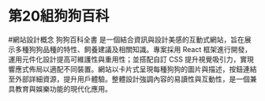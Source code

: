 # 第20組狗狗百科
#網站設計概念
狗狗百科全書 是一個結合資訊與設計美感的互動式網站，旨在展示多種狗狗品種的特性、飼養建議及相關知識。專案採用 React 框架進行開發，運用元件化設計提高可維護性與重用性；並搭配自訂 CSS 提升視覺吸引力，實現響應式佈局以適配不同裝置。網站以卡片式呈現每種狗狗的圖片與描述，按鈕連結至外部詳細資源，提升用戶體驗。整體設計強調內容的易讀性與互動性，是一個兼具教育與娛樂功能的現代化應用。
